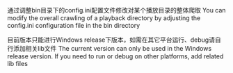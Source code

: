 通过调整bin目录下的config.ini配置文件修改对某个播放目录的整体爬取
You can modify the overall crawling of a playback directory by adjusting the config.ini configuration file in the bin directory

目前版本只能进行Windows release下版本，如需在其它平台运行、debug请自行添加相关lib文件
The current version can only be used in the Windows release version. If you need to run or debug on other platforms, add related lib files

